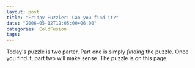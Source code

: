 ```yaml
---
layout: post
title: "Friday Puzzler: Can you find it?"
date: "2006-05-12T12:05:00+06:00"
categories: ColdFusion 
tags: 
---
```


Today's puzzle is two parter. Part one is simply <i>finding</i> the puzzle. Once you find it, part two will make sense. The puzzle is on this page.

<!--
Ok, so the idea of this puzzle is to write a script that will accept either a URL or a string as input. If the input is not a URL, then assume it is HTML source code. If the input is a URL, than you suck it down with cfhttp. Bonus points if you var scope the cfhttp result. You will scan the HTML and find all html comments. You will return this as an array.

This puzzle actually has some real world uses. You could imagine a spider that checks a site for html comments that may have been left behind by a developer. While there is nothing wrong with HTML comments, a developer could potentially leave something there that wouldn't be appropriate for the site. 
-->